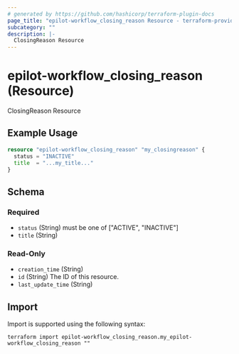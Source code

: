 ```yaml
---
# generated by https://github.com/hashicorp/terraform-plugin-docs
page_title: "epilot-workflow_closing_reason Resource - terraform-provider-epilot-workflow"
subcategory: ""
description: |-
  ClosingReason Resource
---
```


# epilot-workflow_closing_reason (Resource)

ClosingReason Resource

## Example Usage

```terraform
resource "epilot-workflow_closing_reason" "my_closingreason" {
  status = "INACTIVE"
  title  = "...my_title..."
}
```

<!-- schema generated by tfplugindocs -->
## Schema

### Required

- `status` (String) must be one of ["ACTIVE", "INACTIVE"]
- `title` (String)

### Read-Only

- `creation_time` (String)
- `id` (String) The ID of this resource.
- `last_update_time` (String)

## Import

Import is supported using the following syntax:

```shell
terraform import epilot-workflow_closing_reason.my_epilot-workflow_closing_reason ""
```
